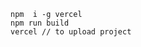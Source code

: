 ```
npm  i -g vercel
npm run build
vercel // to upload project
```
<!--
https://www.youtube.com/watch?v=WXz2OR8jgMc
https://github.com/panaverse/learn-nextjs/tree/main/step09_headless_cms
https://github.com/AhmedRazaShaikh0/contentful-tutorial/tree/main

example with contentful.createClient and handling content model with API:
https://github.com/eric-schmidt/demo-agile-deployments/blob/main/lib/contentful.mjs#L8
-->
